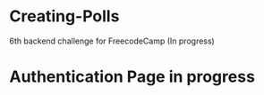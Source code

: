 # Creating-Polls
6th backend challenge for FreecodeCamp (In progress)
# Authentication Page in progress
